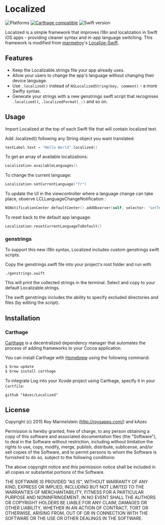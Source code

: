 # Localized

![Platforms](https://img.shields.io/badge/platforms-ios%20%7C%20osx%20%7C%20watchos%20%7C%20tvos-lightgrey.svg)
[![Carthage compatible](https://img.shields.io/badge/Carthage-compatible-4BC51D.svg?style=flat)](#carthage)
![Swift version](https://img.shields.io/badge/swift-2.2-orange.svg)

Localized is a simple framework that improves i18n and localization in Swift iOS apps - providing cleaner syntax and in-app language switching. This framework is modified from [marmelroy](https://github.com/marmelroy)'s [Localize-Swift](https://github.com/marmelroy/Localize-Swift).

## Features

- Keep the Localizable.strings file your app already uses.
- Allow your users to change the app's language without changing their device language.
- Use `.localized()` instead of `NSLocalizedString(key, comment)` - a more Swifty syntax.
- Generate your strings with a new genstrings swift script that recognises `.localized()`, `.localizedFormat(_:)` and so on.

## Usage

Import Localized at the top of each Swift file that will contain localized text.

Add .localized() following any String object you want translated:

```swift
textLabel.text = "Hello World".localized()
```

To get an array of available localizations:

```swift
Localization.availableLanguages()
```

To change the current language:

```swift
Localization.setCurrentLanguage("fr")
```

To update the UI in the viewcontroller where a language change can take place, observe LCLLanguageChangeNotification :

```swift
NSNotificationCenter.defaultCenter().addObserver(self, selector: "setText", name: LCLLanguageDidChangeNotification, object: nil)
```

To reset back to the default app language:

```swift
Localization.resetCurrentLanguageToDefault()
```

### genstrings

To support this new i18n syntax, Localized includes custom genstrings swift scripts.

Copy the genstrings.swift file into your project's root folder and run with

```
./genstrings.swift
```

This will print the collected strings in the terminal. Select and copy to your default Localizable.strings.

The swift genstrings includes the ability to specify excluded directories and files (by editing the script).

## Installation
### Carthage

[Carthage](https://github.com/Carthage/Carthage) is a decentralized dependency manager that automates the process of adding frameworks to your Cocoa application.

You can install Carthage with [Homebrew](http://brew.sh/) using the following command:

```bash
$ brew update
$ brew install carthage
```

To integrate Log into your Xcode project using Carthage, specify it in your `Cartfile`:

```ogdl
github "kAzec/Localized"
```

## License

Copyright (c) 2015 Roy Marmelstein (http://roysapps.com/) and kAzec

Permission is hereby granted, free of charge, to any person obtaining a copy of this software and associated documentation files (the "Software"), to deal in the Software without restriction, including without limitation the rights to use, copy, modify, merge, publish, distribute, sublicense, and/or sell copies of the Software, and to permit persons to whom the Software is furnished to do so, subject to the following conditions:

The above copyright notice and this permission notice shall be included in all copies or substantial portions of the Software.

THE SOFTWARE IS PROVIDED "AS IS", WITHOUT WARRANTY OF ANY KIND, EXPRESS OR IMPLIED, INCLUDING BUT NOT LIMITED TO THE WARRANTIES OF MERCHANTABILITY, FITNESS FOR A PARTICULAR PURPOSE AND NONINFRINGEMENT. IN NO EVENT SHALL THE AUTHORS OR COPYRIGHT HOLDERS BE LIABLE FOR ANY CLAIM, DAMAGES OR OTHER LIABILITY, WHETHER IN AN ACTION OF CONTRACT, TORT OR OTHERWISE, ARISING FROM, OUT OF OR IN CONNECTION WITH THE SOFTWARE OR THE USE OR OTHER DEALINGS IN THE SOFTWARE.


